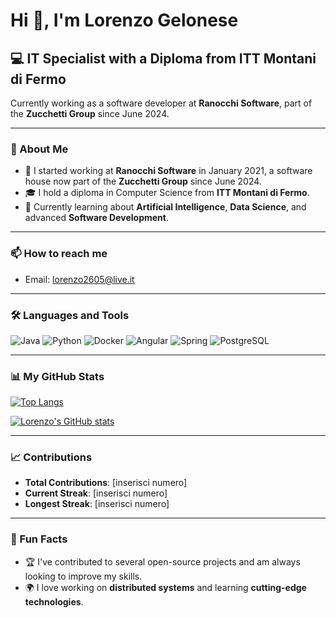 # Hi 👋, I'm Lorenzo Gelonese

## 💻 IT Specialist with a Diploma from ITT Montani di Fermo

Currently working as a software developer at **Ranocchi Software**, part of the **Zucchetti Group** since June 2024.

---

### 🔧 About Me

- 💼 I started working at **Ranocchi Software** in January 2021, a software house now part of the **Zucchetti Group** since June 2024.
- 🎓 I hold a diploma in Computer Science from **ITT Montani di Fermo**.
- 🚀 Currently learning about **Artificial Intelligence**, **Data Science**, and advanced **Software Development**.

---

### 📫 How to reach me

- Email: [lorenzo2605@live.it](mailto:lorenzo2605@live.it)

---

### 🛠️ Languages and Tools

<p align="left">
  <img src="https://img.shields.io/badge/-Java-red?style=flat-square&logo=java&logoColor=white" alt="Java" />
  <img src="https://img.shields.io/badge/-Python-blue?style=flat-square&logo=python&logoColor=white" alt="Python" />
  <img src="https://img.shields.io/badge/-Docker-blue?style=flat-square&logo=docker&logoColor=white" alt="Docker" />
  <img src="https://img.shields.io/badge/-Angular-red?style=flat-square&logo=angular&logoColor=white" alt="Angular" />
  <img src="https://img.shields.io/badge/-Spring-green?style=flat-square&logo=spring&logoColor=white" alt="Spring" />
  <img src="https://img.shields.io/badge/-PostgreSQL-blue?style=flat-square&logo=postgresql&logoColor=white" alt="PostgreSQL" />
</p>

---

### 📊 My GitHub Stats

[![Top Langs](https://github-readme-stats.vercel.app/api/top-langs/?username=G-esko&layout=compact&theme=light)](https://github.com/anuraghazra/github-readme-stats)

[![Lorenzo's GitHub stats](https://github-readme-stats.vercel.app/api?username=G-esko&show_icons=true&theme=light&cache_seconds=21600)](https://github.com/anuraghazra/github-readme-stats)

---

### 📈 Contributions

- **Total Contributions**: [inserisci numero]
- **Current Streak**: [inserisci numero]
- **Longest Streak**: [inserisci numero]

---

### 🌟 Fun Facts

- 🏆 I've contributed to several open-source projects and am always looking to improve my skills.
- 🌍 I love working on **distributed systems** and learning **cutting-edge technologies**.
